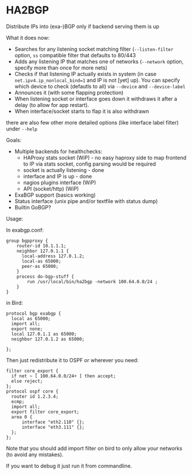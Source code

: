 # HA2BGP

Distribute IPs into (exa-)BGP only if backend serving them is up

What it does now:

* Searches for any listening socket matching filter (`--listen-filter` option, `ss` compatible filter that defaults to 80/443
* Adds any listening IP that matches one of networks (`--network` option, specify more than once for more nets)
* Checks if that listening IP actually exists in system (in case `net.ipv4.ip_nonlocal_bind=1` and IP is not [yet] up). You can specify which device to check (defautls to all) via `--device` and `--device-label`
* Announces it (with some flapping protection)
* When listening socket or interface goes down it withdraws it after a delay (to allow for app restart).
* When interface/socket starts to flap it is also withdrawn

there are also few other more detailed options (like interface label filter) under `--help`

Goals:

* Multiple backends for healthchecks:
   * HAProxy stats socket (WiP) -  no easy haproxy side to map frontend to IP via stats socket, config parsing would be required
   * socket is actually listening - done
   * interface and IP is up - done
   * nagios plugins interface (WiP)
   * API (socket/http) (WiP)
* ExaBGP support (basics working)
* Status interface (unix pipe and/or textfile with status dump)
* Builtin GoBGP?

Usage:

In exabgp.conf:

    group bgpproxy {
        router-id 10.1.1.1;
        neighbor 127.0.1.1 {
          local-address 127.0.1.2;
          local-as 65000;
          peer-as 65000;
        }
        process do-bgp-stuff {
            run /usr/local/bin/ha2bgp -network 100.64.0.0/24 ;
        }
    }


in Bird:

    protocol bgp exabgp {
      local as 65000;
      import all;
      export none;
      local 127.0.1.1 as 65000;
      neighbor 127.0.1.2 as 65000;

    };

Then just redistribute it to OSPF or wherever you need:

    filter core_export {
      if net ~ [ 100.64.0.0/24+ ] then accept;
      else reject;
    };
    protocol ospf core {
      router id 1.2.3.4;
      ecmp;
      import all;
      export filter core_export;
      area 0 {
          interface "eth2.110" {};
          interface "eth3.111" {};
      };
    };


Note that you should add import filter on bird to only allow *your* networks (to avoid any mistakes).

If you want to debug it just run it from commandline.
